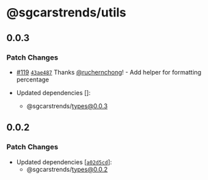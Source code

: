# @sgcarstrends/utils

## 0.0.3

### Patch Changes

- [#119](https://github.com/sgcarstrends/backend/pull/119) [`43ae487`](https://github.com/sgcarstrends/backend/commit/43ae4875699821fd1fc5b7001d7e36f6b9e25da2) Thanks [@ruchernchong](https://github.com/ruchernchong)! - Add helper for formatting percentage

- Updated dependencies []:
  - @sgcarstrends/types@0.0.3

## 0.0.2

### Patch Changes

- Updated dependencies [[`a02d5cd`](https://github.com/sgcarstrends/backend/commit/a02d5cda9d1fa4788413921848be2dd3146e2dfa)]:
  - @sgcarstrends/types@0.0.2
